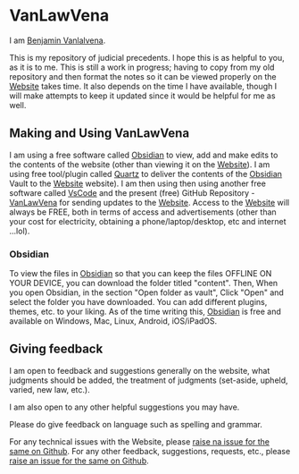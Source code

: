 # VanLawVena

I am <a href="https://vanlalvena.in"> Benjamin Vanlalvena</a>.

This is my repository of judicial precedents.
I hope this is as helpful to you, as it is to me.
This is still a work in progress; having to copy from my old repository and then format the notes so it can be viewed properly on the <a href="https://law.vanlalvena.in">Website</a> takes time.
It also depends on the time I have available, though I will make attempts to keep it updated since it would be helpful for me as well.

## Making and Using VanLawVena

I am using a free software called <a href="https://obsidian.md/">Obsidian</a> to view, add and make edits to the contents of the website (other than viewing it on the <a href="https://law.vanlalvena.in">Website</a>).
I am using free tool/plugin called <a href="https://quartz.jzhao.xyz/">Quartz</a> to deliver the contents of the <a href="https://obsidian.md/">Obsidian</a> Vault to the <a href="https://law.vanlalvena.in">Website</a> website).
I am then using then using another free software called <a href="https://code.visualstudio.com/">VsCode</a> and the present (free) GitHub Repository - <a href="https://github.com/vanlalvena/VanLawVena">VanLawVena</a> for sending updates to the <a href="https://law.vanlalvena.in">Website</a>.
Access to the <a href="https://law.vanlalvena.in">Website</a> will always be FREE, both in terms of access and advertisements (other than your cost for electricity, obtaining a phone/laptop/desktop, etc and internet ...lol).

### Obsidian

To view the files in <a href="https://obsidian.md/">Obsidian</a> so that you can keep the files OFFLINE ON YOUR DEVICE, you can download the folder titled "content".
Then, When you open Obsidian, in the section "Open folder as vault", Click "Open" and select the folder you have downloaded.
You can add different plugins, themes, etc. to your liking.
As of the time writing this, <a href="https://obsidian.md/">Obsidian</a> is free and available on Windows, Mac, Linux, Android, iOS/iPadOS.

## Giving feedback

I am open to feedback and suggestions generally on the website, what judgments should be added, the treatment of judgments (set-aside, upheld, varied, new law, etc.).

I am also open to any other helpful suggestions you may have.

Please do give feedback on language such as spelling and grammar.

For any technical issues with the Website, please <a href="https://github.com/vanlalvena/VanLawVena/issues/new?assignees=&labels=bug&projects=&template=bug_report.md&title=">raise na issue for the same on Github</a>.
For any other feedback, suggestions, requests, etc., please <a href="[https://github.com/vanlalvena/VanLawVena/issues/new?assignees=&labels=bug&projects=&template=bug_report.md&title=](https://github.com/vanlalvena/VanLawVena/issues/new?assignees=&labels=enhancement&projects=&template=feature_request.md&title=)">raise an issue for the same on Github</a>.
